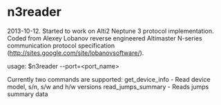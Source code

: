 n3reader
========
2013-10-12.
Started to work on Alti2 Neptune 3 protocol implementation.
Coded from Alexey Lobanov reverse engineered Altimaster N-series
communication protocol specification
(http://sites.google.com/site/lobanovsoftware/).

usage: $n3reader --port=<port_name> <command>

Currently two commands are supported:
  get_device_info - Read device model, s/n, s/w and h/w versions
  read_jumps_summary - Reads jumps summary data
